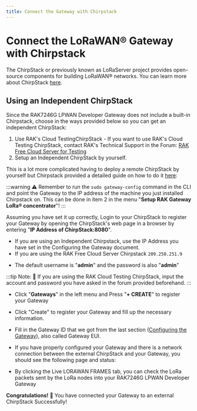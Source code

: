 ```yaml
---
title: Connect the Gateway with Chirpstack
---
```

# Connect the LoRaWAN® Gateway with Chirpstack

The ChirpStack or previously known as LoRaServer project provides open-source components for building LoRaWAN® networks. You can learn more about ChirpStack [here](https://www.chirpstack.io/).

## Using an Independent ChirpStack
Since the RAK7246G LPWAN Developer Gateway does not include a built-in Chirpstack, choose in the ways provided below so you can get an independent ChirpStack:
1. Use RAK's Cloud TestingChirpStack - If you want to use RAK's Cloud Testing ChirpStack, contact RAK's Technical Support in the Forum: [RAK Free Cloud Server for Testing](https://forum.rakwireless.com/t/rak-free-cloud-loraserver-for-testing/344)
2. Setup an Independent ChirpStack by yourself.

This is a lot more complicated having to deploy a remote ChirpStack by yourself but Chirpstack provided a detailed guide on how to do it [here](https://www.chirpstack.io/guides/debian-ubuntu/):

<rk-img src="/assets/images/quick-start-guide/rak7246/chirpstack_ubuntu.png" width="100%" figure-number = "1" caption="Chirpstack Getting Started Guide on Ubuntu"/>

:::warning 
 :warning: Remember to run the `sudo gateway-config` command in the CLI and point the Gateway to the IP address of the machine you just installed Chirpstack on. This can be done in item 2 in the menu "**Setup RAK Gateway LoRa® concentrator**"!
:::

Assuming you have set it up correctly, Login to your ChirpStack to register your Gateway by opening the ChirpStack's web page in a browser by entering "**IP Address of ChirpStack:8080**".

* If you are using an Independent Chirpstack, use the IP Address you have set in the Configuring the Gateway document. 
* If you are using the RAK Free Cloud Server Chirpstack `209.250.251.9`

<rk-img src="/assets/images/quick-start-guide/rak7246/chirpstack_login.png" width="100%" figure-number = "2" caption="ChirpStack Login Page"/>

* The default username is "**admin**" and the password is also "**admin**"

:::tip Note:
:pencil: If you are using the RAK Cloud Testing ChirpStack, input the account and password you have asked in the forum provided beforehand.
:::

<rk-img src="/assets/images/quick-start-guide/rak7246/chirpstack_home.png" width="100%" figure-number = "3" caption="ChirpStack Home Page"/>

* Click "**Gateways**" in the left menu and Press "**+ CREATE**" to register your Gateway

<rk-img src="/assets/images/quick-start-guide/rak7246/chirpstack_gateway.png" width="100%" figure-number = "4" caption="ChirpStack Registered Gateways"/>

* Click "Create" to register your Gateway and fill up the necessary information.

<rk-img src="/assets/images/quick-start-guide/rak7246/chirpstack_register_gateway.png" width="100%" figure-number = "5" caption="Registering your own Gateway"/>

* Fill in the Gateway ID that we got from the last section ([Configuring the Gateway](./configuring-the-gateway.md)), also called Gateway EUI.
<rk-img src="/assets/images/quick-start-guide/rak7246/gateway_id.png" width="100%" figure-number = "6" caption="Gateway ID"/>

* If you have properly configured your Gateway and there is a network connection between the external ChirpStack and your Gateway, you should see the following page and status:

<rk-img src="/assets/images/quick-start-guide/rak7246/chirpstack_success.png" width="100%" figure-number = "7" caption=" Successfully Registered the Gateway"/>

* By clicking the Live LORAWAN FRAMES tab, you can check the LoRa packets sent by the LoRa nodes into your RAK7246G LPWAN Developer Gateway

**Congratulations!** :tada: You have connected your Gateway to an external ChirpStack Successfully!




